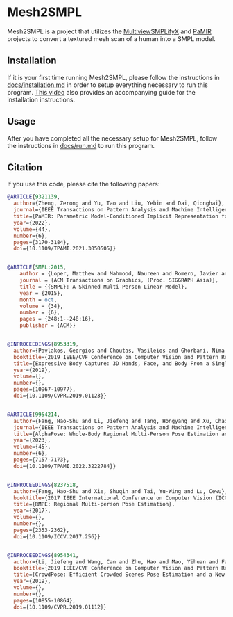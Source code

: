# Mesh2SMPL

Mesh2SMPL is a project that utilizes the [MultiviewSMPLifyX](https://github.com/ZhengZerong/MultiviewSMPLifyX) and [PaMIR](https://github.com/ZhengZerong/PaMIR) projects to convert a textured mesh scan of a human into a SMPL model.

## Installation

If it is your first time running Mesh2SMPL, please follow the instructions in [docs/installation.md](docs/installation.md) in order to setup everything necessary to run this program. [This video](https://youtu.be/elg-wVWFlO0) also provides an accompanying guide for the installation instructions.

## Usage

After you have completed all the necessary setup for Mesh2SMPL, follow the instructions in [docs/run.md](docs/run.md) to run this program. 


## Citation

If you use this code, please cite the following papers:

```bibtex
@ARTICLE{9321139,
  author={Zheng, Zerong and Yu, Tao and Liu, Yebin and Dai, Qionghai},
  journal={IEEE Transactions on Pattern Analysis and Machine Intelligence}, 
  title={PaMIR: Parametric Model-Conditioned Implicit Representation for Image-Based Human Reconstruction}, 
  year={2022},
  volume={44},
  number={6},
  pages={3170-3184},
  doi={10.1109/TPAMI.2021.3050505}}


@ARTICLE{SMPL:2015,
    author = {Loper, Matthew and Mahmood, Naureen and Romero, Javier and Pons-Moll, Gerard and Black, Michael J.},
    journal = {ACM Transactions on Graphics, (Proc. SIGGRAPH Asia)},
    title = {{SMPL}: A Skinned Multi-Person Linear Model}, 
    year = {2015},
    month = oct,
    volume = {34},
    number = {6},
    pages = {248:1--248:16},
    publisher = {ACM}}


@INPROCEEDINGS{8953319,
  author={Pavlakos, Georgios and Choutas, Vasileios and Ghorbani, Nima and Bolkart, Timo and Osman, Ahmed A. and Tzionas, Dimitrios and Black, Michael J.},
  booktitle={2019 IEEE/CVF Conference on Computer Vision and Pattern Recognition (CVPR)}, 
  title={Expressive Body Capture: 3D Hands, Face, and Body From a Single Image}, 
  year={2019},
  volume={},
  number={},
  pages={10967-10977},
  doi={10.1109/CVPR.2019.01123}}


@ARTICLE{9954214,
  author={Fang, Hao-Shu and Li, Jiefeng and Tang, Hongyang and Xu, Chao and Zhu, Haoyi and Xiu, Yuliang and Li, Yong-Lu and Lu, Cewu},
  journal={IEEE Transactions on Pattern Analysis and Machine Intelligence}, 
  title={AlphaPose: Whole-Body Regional Multi-Person Pose Estimation and Tracking in Real-Time}, 
  year={2023},
  volume={45},
  number={6},
  pages={7157-7173},
  doi={10.1109/TPAMI.2022.3222784}}


@INPROCEEDINGS{8237518,
  author={Fang, Hao-Shu and Xie, Shuqin and Tai, Yu-Wing and Lu, Cewu},
  booktitle={2017 IEEE International Conference on Computer Vision (ICCV)}, 
  title={RMPE: Regional Multi-person Pose Estimation}, 
  year={2017},
  volume={},
  number={},
  pages={2353-2362},
  doi={10.1109/ICCV.2017.256}}


@INPROCEEDINGS{8954341,
  author={Li, Jiefeng and Wang, Can and Zhu, Hao and Mao, Yihuan and Fang, Hao-Shu and Lu, Cewu},
  booktitle={2019 IEEE/CVF Conference on Computer Vision and Pattern Recognition (CVPR)}, 
  title={CrowdPose: Efficient Crowded Scenes Pose Estimation and a New Benchmark}, 
  year={2019},
  volume={},
  number={},
  pages={10855-10864},
  doi={10.1109/CVPR.2019.01112}}
```
